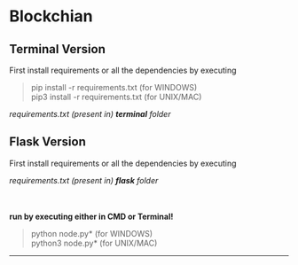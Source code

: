 # Blockchian

<h2>Terminal Version</h2>

First install requirements or all the dependencies by executing <br>
> pip install -r requirements.txt (for WINDOWS) <br>
> pip3 install -r requirements.txt (for UNIX/MAC) <br>

*requirements.txt (present in) **terminal** folder* <br>

<h2>Flask Version</h2>
First install requirements or all the dependencies by executing<br/>


*requirements.txt (present in) **flask** folder* <br>


<br><br>
**run by executing either in CMD or Terminal!** <br/>
> python node.py* (for WINDOWS)<br/>
> python3 node.py* (for UNIX/MAC) <br>
---

